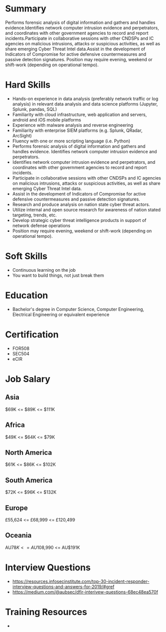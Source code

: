 # Summary
Performs forensic analysis of digital information and gathers and handles evidence.Identifies network computer intrusion evidence and perpetrators, and coordinates with other government agencies to record and report incidents.Participate in collaborative sessions with other CNDSPs and IC agencies on malicious intrusions, attacks or suspicious activities, as well as share emerging Cyber Threat Intel data.Assist in the development of Indicators of Compromise for active defensive countermeasures and passive detection signatures. Position may require evening, weekend or shift-work (depending on operational tempo).

# Hard Skills
* Hands-on experience in data analysis (preferably network traffic or log analysis) in relevant data analysis and data science platforms (Jupyter, Splunk, pandas, SQL)
* Familiarity with cloud infrastructure, web application and servers, android and iOS mobile platforms
* Experience with malware analysis and reverse engineering
* Familiarity with enterprise SIEM platforms (e.g. Splunk, QRadar, ArcSight)
* Fluency with one or more scripting language (i.e. Python)
* Performs forensic analysis of digital information and gathers and handles evidence. Identifies network computer intrusion evidence and perpetrators.
* Identifies network computer intrusion evidence and perpetrators, and coordinates with other government agencies to record and report incidents.
* Participate in collaborative sessions with other CNDSPs and IC agencies on malicious intrusions, attacks or suspicious activities, as well as share emerging Cyber Threat Intel data.
* Assist in the development of Indicators of Compromise for active defensive countermeasures and passive detection signatures.
* Research and produce analysis on nation state cyber threat actors.
* Utilize internal and open source research for awareness of nation stated targeting, trends, etc.
* Develop strategic cyber threat intelligence products in support of network defense operations
* Position may require evening, weekend or shift-work (depending on operational tempo).





# Soft Skills
* Continuous learning on the job
* You want to build things, not just break them


# Education
  * Bachelor's degree in Computer Science, Computer Engineering, Electrical Engineering or equivalent experience


# Certification
  * FOR508
  * SEC504
  * eCIR


# Job Salary

## Asia
$69K <= $89K <= $111K


## Africa
$49K <= $64K <= $79K


## North America
$61K <= $86K <= $102K


## South America
$72K <= $96K <= $132K


## Europe
£55,624 <= £68,999 <= £120,499
 

## Oceania
AU$78K <= AU$108,990 <= AU$191K


# Interview Questions
 * https://resources.infosecinstitute.com/top-30-incident-responder-interview-questions-and-answers-for-2019/#gref
 * https://medium.com/@aubsec/dfir-interivew-questions-68ec48ea570f


# Training Resources
  * 



